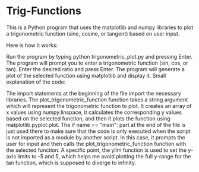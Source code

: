 # Trig-Functions

This is a Python program that uses the matplotlib and numpy libraries to plot a trigonometric function (sine, cosine, or tangent) based on user input.

Here is how it works:

Run the program by typing python trigonometric_plot.py and pressing Enter.
The program will prompt you to enter a trigonometric function (sin, cos, or tan). Enter the desired ratio and press Enter.
The program will generate a plot of the selected function using matplotlib and display it.
Small explanation of the code:

The import statements at the beginning of the file import the necessary libraries.
The plot_trigonometric_function function takes a string argument which will represent the trigonometric function to plot. It creates an array of x values using numpy.linspace, it calculates the corresponding y values based on the selected function, and then it plots the function using matplotlib.pyplot.plot.
The if name == "main": part at the end of the file is just used there to make sure that the code is only executed when the script is not imported as a module by another script. In this case, it prompts the user for input and then calls the plot_trigonometric_function function with the selected function.
A specific point, the ylim function is used to set the y-axis limits to -5 and 5, which helps me avoid plotting the full y-range for the tan function, which is supposed to diverge to infinity.
